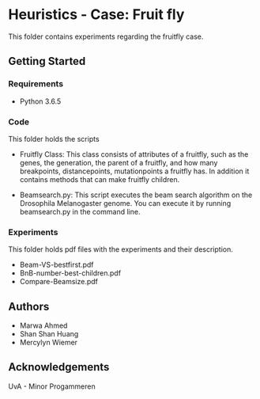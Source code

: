 # Heuristics - Case: Fruit fly #

This folder contains experiments regarding the fruitfly case.

## Getting Started ##

### Requirements ###
- Python 3.6.5

### Code ###
This folder holds the scripts

- Fruitfly Class: This class consists of attributes of a fruitfly, such as
    the genes, the generation, the parent of a fruitfly, and
    how many breakpoints, distancepoints, mutationpoints a
    fruitfly has. In addition it contains methods that can make
    fruitfly children.
 
- Beamsearch.py: This script executes the beam search algorithm on the Drosophila
    Melanogaster genome. You can execute it by running beamsearch.py in the command line.

### Experiments ###
This folder holds pdf files with the experiments and their description.
- Beam-VS-bestfirst.pdf
- BnB-number-best-children.pdf
- Compare-Beamsize.pdf

## Authors ##
- Marwa Ahmed
- Shan Shan Huang
- Mercylyn Wiemer

## Acknowledgements ##
UvA - Minor Progammeren
